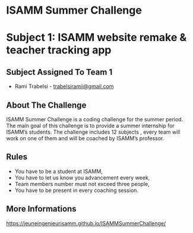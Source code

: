 # ISAMM Summer Challenge
# Subject 1: ISAMM website remake & teacher tracking app

## Subject Assigned To Team 1
* Rami Trabelsi - trabelsiramii@gmail.com

## About The Challenge
ISAMM Summer Challenge is a coding challenge for the summer period.
The main goal of this challenge is to provide a summer internship for ISAMM’s students.
The challenge includes 12 subjects , every team will work on one of them and will be coached by ISAMM’s professor.

## Rules
* You have to be a student at ISAMM,
* You have to let us know you advancement every week,
* Team members number must not exceed three people,
* You have to be present in every coaching session.

## More Informations
https://jeuneingenieurisamm.github.io/ISAMMSummerChallenge/
